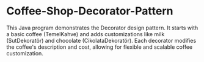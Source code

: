 # Coffee-Shop-Decorator-Pattern
This Java program demonstrates the Decorator design pattern. It starts with a basic coffee (TemelKahve) and adds customizations like milk (SutDekoratör) and chocolate (CikolataDekoratör). Each decorator modifies the coffee's description and cost, allowing for flexible and scalable coffee customization.
